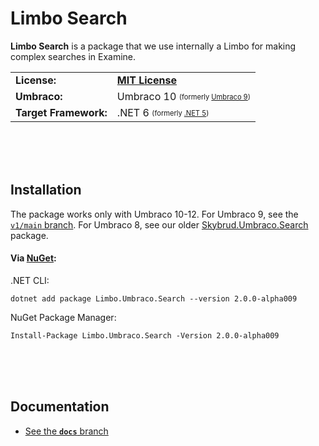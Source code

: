 # Limbo Search

**Limbo Search** is a package that we use internally a Limbo for making complex searches in Examine.

<table>
  <tr>
    <td><strong>License:</strong></td>
    <td><a href="./LICENSE.md"><strong>MIT License</strong></a></td>
  </tr>
  <tr>
    <td><strong>Umbraco:</strong></td>
    <td>
      Umbraco 10      
      <sub><sup>(formerly <a href="https://github.com/limbo-works/Limbo.Umbraco.Search/tree/v1/main">Umbraco 9</a>)</sup></sub>
    </td>
  </tr>
  <tr>
    <td><strong>Target Framework:</strong></td>
    <td>
      .NET 6
      <sub><sup>(formerly <a href="https://github.com/limbo-works/Limbo.Umbraco.Search/tree/v1/main">.NET 5</a>)</sup></sub>
    </td>
  </tr>
</table>

<br /><br /><br />

## Installation

The package works only with Umbraco 10-12. For Umbraco 9, see the [`v1/main` branch](https://github.com/limbo-works/Limbo.Umbraco.Search/tree/v1/main). For Umbraco 8, see our older [Skybrud.Umbraco.Search](https://github.com/skybrud/Skybrud.Umbraco.Search) package.

#### Via [NuGet](https://www.nuget.org/packages/Limbo.Umbraco.Search/2.0.0-alpha009):

.NET CLI:
```
dotnet add package Limbo.Umbraco.Search --version 2.0.0-alpha009
```

NuGet Package Manager:
```
Install-Package Limbo.Umbraco.Search -Version 2.0.0-alpha009
```

<br /><br /><br />

## Documentation

- [See the **`docs`** branch](https://github.com/limbo-works/Limbo.Umbraco.Search/tree/docs/v2)

